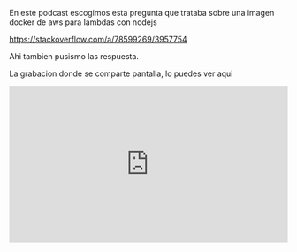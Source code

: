 <!-- 

layout : post
title : Aws lambda con docker e instalar herramientas en imagenes predeterminadas
description : Conversaremos sobre aws lambda con imagenes docker
category : devops
tags : aws
comments : true 
author : JRichardsz & Bitmanuc
thumbnail_image_url: https://github.com/infinite-devops/infinite-devops.github.io/assets/3322836/c5e89281-05b9-4f8a-886c-e72b0dcdb2dc
datetime : "2024-06-02"
duration: 0:32:52
sound: 
    type : vocaroo_url
    value : https://vocaroo.com/embed/1a5KHAtv5IPC?autoplay=0
    language: es

-->

En este podcast escogimos esta pregunta que trataba sobre una imagen docker de aws para lambdas con nodejs

https://stackoverflow.com/a/78599269/3957754

Ahi tambien pusismo las respuesta.

La grabacion donde se comparte pantalla, lo puedes ver aqui

<iframe class="video-container" src="https://www.youtube.com/embed/fJ4YhL_x2nA" frameborder="0" allow="accelerometer; autoplay; encrypted-media; gyroscope; picture-in-picture" allowfullscreen
style="width: 100%;aspect-ratio: 16/9;"
>
</iframe>
